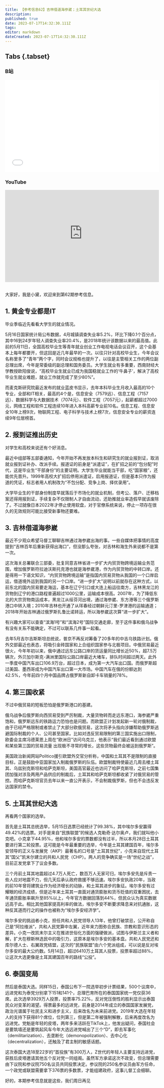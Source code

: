 ```yaml
---
title: 【参考信息62】吉林借道海参崴；土耳其世纪大选
description: 
published: true
date: 2023-07-17T14:32:30.111Z
tags: 
editor: markdown
dateCreated: 2023-07-17T14:32:30.111Z
---
```


## Tabs {.tabset}
### B站
<div style="position: relative; padding: 30% 45%;">
<iframe style="position: absolute; width: 100%; height: 100%; left: 0; top: 0;" src="//player.bilibili.com/player.html?&bvid=BV1v24y1K7Lz&page=1&as_wide=1&high_quality=1&danmaku=1&autoplay=0" scrolling="no" border="0" frameborder="no" framespacing="0" allowfullscreen="true"></iframe>
</div>

### YouTube
<div style="position: relative; padding: 30% 45%;">
<iframe style="position: absolute; top: 0; left: 0; width: 100%; height: 100%;" src="https://www.youtube-nocookie.com/embed/YouTubeVID" title="YouTube video player" frameborder="0" allow="accelerometer; autoplay; clipboard-write; encrypted-media; gyroscope; picture-in-picture" allowfullscreen></iframe>
</div>

## 

大家好，我是小黛，欢迎来到第62期参考信息。

## 1. 黄金专业都是IT

毕业季临近先看看大学生的就业情况。

5月16日国家统计局公布数据，4月城镇调查失业率5.2%，环比下降0.1个百分点，其中16到24岁年轻人调查失业率20.4%，是2018年统计该数据以来的最高值。此前的5月11日，全国高校毕业生等青年就业创业工作电视电话会议召开，这个会基本上每年都要开，但这回是近几年最早的一次。以往只针对高校毕业生，今年会议名称里多了“青年”两个字，同时会议规格也提升了，以往是主管相关工作的两位副总理出席，今年是常委级的副总理和国务委员。大学生就业有多重要，西南财经大学教授欧阳俊说，“高校毕业生就业已成为我国稳就业工作的‘牛鼻子’，解决了高校毕业生就业难题，就业工作就完成了至少80%”。

而麦克斯研究院最近发布的就业蓝皮书显示，去年本科毕业生月收入最高的10个专业，全部和IT相关，最高的4个是，信息安全（7579远）、信息工程（7157远）、数据科学与大数据技术（7074元）、软件工程（7057元），起薪都超过7000元，网络工程和软件工程连续10年进入本科高薪专业前10名。信息工程、信息安全10年上榜9次，物联网工程、电子科学与技术上榜7次，信息安全专业的薪资连续9年位居榜首。

## 2. 报到证推出历史

对学生和高校来说还有个好消息。

最近中组部等五部委通知，今年开始不再发放本科生和研究生的就业报到证，取消就业报到证补办、改派手续。报道证的前身是“派遣证”，在扩招之前的“包分配”时代，这是毕业生“干部身份”的主要证明。大学生毕业就能当干部，吃“国家粮”，还能优先晋升。1999年高校大扩招后停用派遣证，启用报道证，但是基本只作为报道的凭证，标志者用人机制改为“不包分配、竞争上岗、择优录用”。

大学毕业生的干部身份制度早就落后于市场化的就业机制，但考公、落户、迁移档案还得用报到证，手续复杂不仅限制人才自由流动，还助推就业率造假早就该废除了。不过就像日本2022年才停止使用软盘，对于官僚系统来说，停止一项存在很久的无效规则可能比接受新事物还要难。

## 3. 吉林借道海参崴

最近不少观众希望马督工聊聊吉林通过海参崴出海的事。一些自媒体把事情的高度提到“吉林百年后重新获得出海口”，但没那么夸张，对吉林和海生外来说都不是第一次。

这次海关总署联合三部委，批复同意吉林省进一步扩大内贸货物跨境运输业务范围，增加俄罗斯符拉迪沃斯托克港也就是海参崴港，作为内贸货物的中转口岸。还是得用一下语文知识，“内贸货物跨境运输”是指国内贸易货物从我国的一个口岸启运，借道境外运到我国的另一个口岸。“进一步扩大”说明以前就存在这种方式，以前东北的国内贸易要走海运，基本在辽宁引口或大连上船运往南方，吉林黑龙江的货物到辽宁的港口路程普遍超过1000公里，运输成本很高。2007年，为了降低东北的大宗货物南运成本，黑龙江从绥芬河出境，通过海参崴、东方港等三个俄罗斯港口中转入境；2010年吉林也开通了从珲春经过朝鲜元汀里-罗津港的运输通道；2018年开始吉林通过俄罗斯扎鲁比诺转运，所以海参崴这次算“进一步扩大”。

有兴趣大家可以查查“滨海1号”和“滨海2号”国际交通走廊，至于这件事和俄乌战争有没有关系不能确定，不过可以联系几件事一起看。

去年5月吉尔吉斯斯坦总统说，普京不再反对筹备了20多年的中吉乌铁路计划。俄外交部最近也表态，将吸引金砖国家和上合组织国家参与北极项目。中俄贸易最近很火，今年年初以来，俄中通过远东公路口岸的货运量同比增长近50%，超7.5万辆次，外贝加尔斯克-满洲里国际公路口岸最近大堵车，排队时间超过两天。此外一季度中国汽车出口106.9万台，超过日本，成为第一大汽车出口国。而俄罗斯超过美国、墨西哥成为中国汽车出口第一大市场。中国汽车在俄的份额达到42.5%，今年前四个月中国品牌占俄罗斯新自卸卡车销量的78%。

## 4. 第三国收紧

不过中俄贸易的短板恐怕是俄罗斯港口的基建。

俄乌战争后俄罗斯向西贸易受到严厉制裁，大量货物转而走远东港口，海参崴严重饱和，俄罗斯远东的铁路运力恐怕也是问题。而欧盟正计划发起新一轮对俄制裁，由于已经严格限制或者禁止了大部分欧俄贸易，这次将矛头指向涉嫌帮助俄罗斯逃避国际制裁的个人、公司甚至国家。比如对违反贸易限制的第三国实施出口限制，欧委会主席冯德莱恩上周在“欧洲日”访问乌克兰，他表示“我们最近看到通过欧盟和某些第三国的贸易流量
出现极不寻常的增长，这些货物最终会被运到俄罗斯”。

美国政治新闻网站Politico援引欧盟外交官分析称，中国和土耳其不是限制的直接目标，正是鼓励中亚国家加入制裁俄罗斯的队伍。欧盟制裁特使最近几周去楼土耳其、乌兹别克斯坦和哈萨克斯坦，美国高官最近也访问了哈萨克斯坦，之前七国集团加强对涉及两用产品供应的制裁后，土耳其和哈萨克斯坦都收紧了对俄贸易的管控。而哈萨克斯坦官员去年以来一直公开表示，不会制裁俄罗斯，但也不会违反发达国家的禁令。

## 5. 土耳其世纪大选

再看两个国家的选举。

首先是土耳其总统选举，5月15日选票已经统计了99.38%，其中埃尔多安赢得49.42%的选票。对手是来自“民族联盟”的候选人克勒奇·达尔奥卢，我们就叫他小克吧。小克拿下44.95%，他和埃尔多安的票数都没有过半，所以本月28日土耳其要进行第二轮投票。这可能是今年最重要的选举，今年是土耳其建国百年，埃尔多安领导的正义与发展党（AKP）最著名的口号是"土耳其世纪"，小克来自现代土耳其“国父”凯末尔建立的共和人民党（CHP）。两人的竞争确实是一场“世纪之战”，目前正发党拿下了议会多数。

三个月前土耳其地震超过4.7万人死亡，数百万人无家可归，埃尔多安先是斥责一些人应对地震不力，但几天后承认政府救援不够迅速。埃尔多安执政20年，当政的前10年曾将建筑业作为经济增长的动脉，和土耳其进步的象征。埃尔多安有过耀眼的经济成绩，但是近年来土耳其一直面对通货膨胀和货币贬值的双重困扰，去年通货膨胀率飙升至85%以上，今年官方数据回落到44%，但民众认为真实数据远高于此。相比其他国家提高利率的做法，埃尔多安不断要求降息来对抗通胀，这种反其道而行之的操作也被称为“埃尔多安经济学”。

埃尔多安的挑战者小克，担任共和人民党领导人13年，他曾打破禁忌，公开称自己是“阿拉维派”，共和人民党算中左翼，近年来力图弥合民族、宗教和意识形态的差异。小克一改凯末尔主义在推进世俗化方面的强硬做派，试图与伊斯兰主义者和解，扩大在穆斯林选民中的吸引力，这原本是埃尔多安的基本盘。共和人民党还和库尔德人士、右翼政党结盟，这次的“民族联盟”由六个党派组成，可以说是反对埃尔多安的最大公约数。5月14日，超过6410万土耳其人投票，投票率超过88%，让这次大选更像是土耳其建国百年的路线“公投”。

## 6. 泰国变局

然后是泰国大选。同样15日，泰国公布下一院选举初步计票结果，500个议席中，远进党和为泰党分别拿下151和141个，总理巴育所在的泰国国家统一党仅获36席。此次选举3929万人投票，投票率75.22%，反对党压倒性的胜利显示出泰国民众对变革的渴望。得票最多的远进党，前身是2014年成立的泰国国家发展党，政治光谱属于社民主义和进步主义，后来改名为未来前进党。2019年大选在年轻人的支持下获得81个席位，位列第三，但是第二年被强制解散，后来再度改名为远进党。党魁是年轻的皮塔，两年多来活跃在TikTok上，他发出疑问，泰国社会是要筑墙还是要筑起风车今年大选远进党喊出了三个“D”，即去军事化（demilitarization）、去垄断化（demonopolization）、去中心化（decentralization），还触及了君主制的敏感话题。

这次泰国大选18至22岁的“首投族”有300万人，Z世代的年轻人主要支持远进党，获胜后皮塔邀请其他五个反对党一同组阁。虽然军方承诺这次不政变，但总理需要由下议院和参议院750名议员共同投票决定。参议院的250名参议员由军方任命，一个政党或联盟需要拿下376票的多数票，才能组建政府，这事儿督工会细聊。

好的，本期参考信息就是这些，我们周日再见


